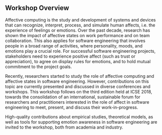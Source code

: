 <!-- -*- mode: Markdown; fill-column: 80; indent-tabs-mode: nil; -*- -->

## Workshop Overview

Affective computing is the study and development of systems and devices that can
recognize, interpret, process, and simulate human affects, i.e. the experience
of feelings or emotions. Over the past decade, research has shown the impact of
affective states on work performance and on team collaboration. This also
applies for software engineering that involves people in a broad range of
activities, where personality, moods, and emotions play a crucial role. For
successful software engineering projects, stakeholders need to experience
positive affect (such as trust or appreciation), to agree on display rules for
emotions, and to hold mutual commitment to the project goals.

Recently, researchers started to study the role of affective computing and
affective states in software engineering. However, contributions on this topic
are currently presented and discussed in diverse conferences and workshops. This
workshop follows on the third edition held at ICSE&nbsp;2018, towards the
consolidation of an international, sustainable forum for researchers and
practitioners interested in the role of affect in software engineering to meet,
present, and discuss their work-in-progress.

High-quality contributions about empirical studies, theoretical models, as well
as tools for supporting emotion awareness in software engineering are invited to
the workshop, both from academia and industry.
